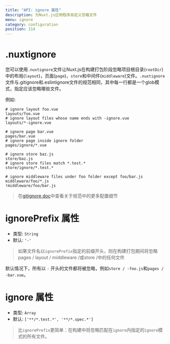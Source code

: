 ```yaml
---
title: "API: ignore 属性"
description: 为Nuxt.js应用程序自定义忽略文件
menu: ignore
category: configuration
position: 114
---
```


# .nuxtignore

您可以使用`.nuxtignore`文件让Nuxt.js在构建打包阶段忽略项目根目录(`rootDir`)中的布局(`layout`)，页面(`page`)，`store`和中间件(`middleware`)文件。`.nu​​xtignore`文件与.gitignore和.eslintignore文件的规范相同，其中每一行都是一个glob模式，指定应该忽略哪些文件。

例如:

```
# ignore layout foo.vue
layouts/foo.vue
# ignore layout files whose name ends with -ignore.vue
layouts/*-ignore.vue

# ignore page bar.vue
pages/bar.vue
# ignore page inside ignore folder
pages/ignore/*.vue

# ignore store baz.js
store/baz.js
# ignore store files match *.test.*
store/ignore/*.test.*

# ignore middleware files under foo folder except foo/bar.js
middleware/foo/*.js
!middleware/foo/bar.js
```

> 在[gitignore doc](https://git-scm.com/docs/gitignore)中查看关于规范中的更多配置细节

# ignorePrefix 属性

- 类型: `String`
- 默认: `'-'`

> 如果文件名以`ignorePrefix`指定的前缀开头，则在构建打包期间将忽略pages / layout / middleware /或store /中的任何文件

默认情况下，所有以 `-` 开头的文件都将被忽略，例如`store / -foo.js`和`pages / -bar.vue`。

# ignore 属性

- 类型: `Array`
- 默认: `['**/*.test.*', '**/*.spec.*']`

> 比`ignorePrefix`更简单：在构建中将忽略匹配在`ignore`内指定的`ignore`模式的所有文件。
